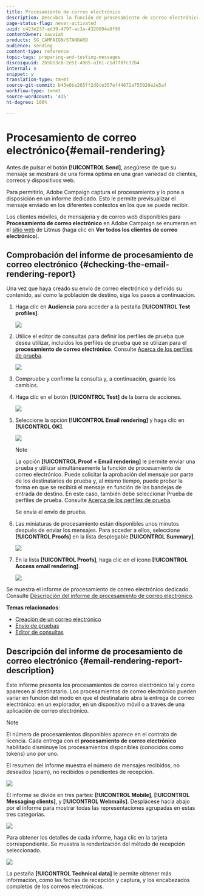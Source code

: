 ```yaml
---
title: Procesamiento de correo electrónico
description: Descubra la función de procesamiento de correo electrónico.
page-status-flag: never-activated
uuid: c423e237-ad39-4797-ac3a-4320894a8f99
contentOwner: sauviat
products: SG_CAMPAIGN/STANDARD
audience: sending
content-type: reference
topic-tags: preparing-and-testing-messages
discoiquuid: 2b5b13c8-2e51-4985-a161-c1d7f0fc32b4
internal: n
snippet: y
translation-type: tm+mt
source-git-commit: b43e6be265ff2d8ce357ef44672a755028e2e5af
workflow-type: tm+mt
source-wordcount: '435'
ht-degree: 100%

---
```



# Procesamiento de correo electrónico{#email-rendering}

Antes de pulsar el botón **[!UICONTROL Send]**, asegúrese de que su mensaje se mostrará de una forma óptima en una gran variedad de clientes, correos y dispositivos web.

Para permitirlo, Adobe Campaign captura el procesamiento y lo pone a disposición en un informe dedicado. Esto le permite previsualizar el mensaje enviado en los diferentes contextos en los que se puede recibir.

Los clientes móviles, de mensajería y de correo web disponibles para **Procesamiento de correo electrónico** en Adobe Campaign se enumeran en el [sitio web](https://litmus.com/email-testing) de Litmus (haga clic en **Ver todos los clientes de correo electrónico**).

## Comprobación del informe de procesamiento de correo electrónico {#checking-the-email-rendering-report}

Una vez que haya creado su envío de correo electrónico y definido su contenido, así como la población de destino, siga los pasos a continuación.

1. Haga clic en **Audiencia** para acceder a la pestaña **[!UICONTROL Test profiles]**.

   ![](assets/email_rendering_05.png)

1. Utilice el editor de consultas para definir los perfiles de prueba que desea utilizar, incluidos los perfiles de prueba que se utilizan para el **procesamiento de correo electrónico**. Consulte [Acerca de los perfiles de prueba](../../audiences/using/managing-test-profiles.md).

   ![](assets/email_rendering_06.png)

1. Compruebe y confirme la consulta y, a continuación, guarde los cambios.
1. Haga clic en el botón **[!UICONTROL Test]** de la barra de acciones.

   ![](assets/email_rendering_07.png)

1. Seleccione la opción **[!UICONTROL Email rendering]** y haga clic en **[!UICONTROL OK]**.

   ![](assets/email_rendering_08.png)

   >[!NOTE]
   >
   >La opción **[!UICONTROL Proof + Email rendering]** le permite enviar una prueba y utilizar simultáneamente la función de procesamiento de correo electrónico. Puede solicitar la aprobación del mensaje por parte de los destinatarios de prueba y, al mismo tiempo, puede probar la forma en que se recibirá el mensaje en función de las bandejas de entrada de destino. En este caso, también debe seleccionar Prueba de perfiles de prueba. Consulte [Acerca de los perfiles de prueba](../../audiences/using/managing-test-profiles.md).

   Se envía el envío de prueba.

1. Las miniaturas de procesamiento están disponibles unos minutos después de enviar los mensajes. Para acceder a ellos, seleccione **[!UICONTROL Proofs]** en la lista desplegable **[!UICONTROL Summary]**.

   ![](assets/email_rendering_03.png)

1. En la lista **[!UICONTROL Proofs]**, haga clic en el icono **[!UICONTROL Access email rendering]**.

   ![](assets/email_rendering_04.png)

Se muestra el informe de procesamiento de correo electrónico dedicado. Consulte [Descripción del informe de procesamiento de correo electrónico](#email-rendering-report-description).

**Temas relacionados**:

* [Creación de un correo electrónico](../../channels/using/creating-an-email.md)
* [Envío de pruebas](../../sending/using/sending-proofs.md)
* [Editor de consultas](../../automating/using/editing-queries.md#about-query-editor)

## Descripción del informe de procesamiento de correo electrónico {#email-rendering-report-description}

Este informe presenta los procesamientos de correo electrónico tal y como aparecen al destinatario. Los procesamientos de correo electrónico pueden variar en función del modo en que el destinatario abra la entrega de correo electrónico: en un explorador, en un dispositivo móvil o a través de una aplicación de correo electrónico.

>[!NOTE]
>
>El número de procesamientos disponibles aparece en el contrato de licencia. Cada entrega con el **procesamiento de correo electrónico** habilitado disminuye los procesamientos disponibles (conocidos como tokens) uno por uno.

El resumen del informe muestra el número de mensajes recibidos, no deseados (spam), no recibidos o pendientes de recepción.

![](assets/inbox_rendering_report.png)

El informe se divide en tres partes: **[!UICONTROL Mobile]**, **[!UICONTROL Messaging clients]**, y **[!UICONTROL Webmails]**. Desplácese hacia abajo por el informe para mostrar todas las representaciones agrupadas en estas tres categorías.

![](assets/inbox_rendering_report_3.png)

Para obtener los detalles de cada informe, haga clic en la tarjeta correspondiente. Se muestra la renderización del método de recepción seleccionado.

![](assets/inbox_rendering_report_2.png)

La pestaña **[!UICONTROL Technical data]** le permite obtener más información, como las fechas de recepción y captura, y los encabezados completos de los correos electrónicos.
